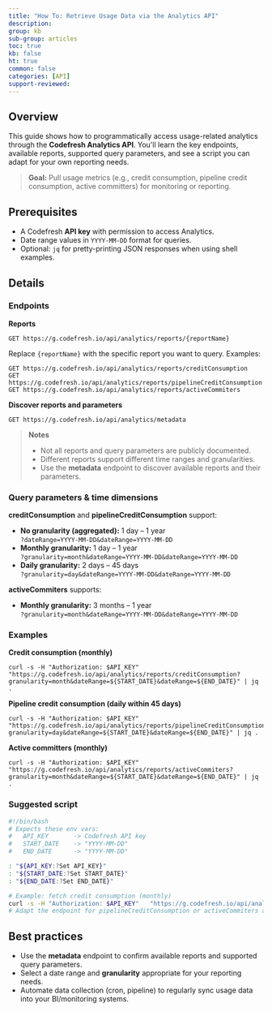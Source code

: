 ```yaml
---
title: "How To: Retrieve Usage Data via the Analytics API"
description: 
group: kb
sub-group: articles
toc: true
kb: false
ht: true
common: false
categories: [API]
support-reviewed:
---
```


## Overview

This guide shows how to programmatically access usage-related analytics through the **Codefresh Analytics API**. You'll learn the key endpoints, available reports, supported query parameters, and see a script you can adapt for your own reporting needs.  

> **Goal:** Pull usage metrics (e.g., credit consumption, pipeline credit consumption, active committers) for monitoring or reporting.

## Prerequisites

- A Codefresh **API key** with permission to access Analytics.
- Date range values in `YYYY-MM-DD` format for queries.
- Optional: `jq` for pretty-printing JSON responses when using shell examples.

## Details

### Endpoints

**Reports**
```
GET https://g.codefresh.io/api/analytics/reports/{reportName}
```
Replace `{reportName}` with the specific report you want to query. Examples:
```
GET https://g.codefresh.io/api/analytics/reports/creditConsumption
GET https://g.codefresh.io/api/analytics/reports/pipelineCreditConsumption
GET https://g.codefresh.io/api/analytics/reports/activeCommiters
```

**Discover reports and parameters**
```
GET https://g.codefresh.io/api/analytics/metadata
```

> **Notes**
> - Not all reports and query parameters are publicly documented.
> - Different reports support different time ranges and granularities.
> - Use the **metadata** endpoint to discover available reports and their parameters.

### Query parameters & time dimensions

**creditConsumption** and **pipelineCreditConsumption** support:  
- **No granularity (aggregated):** 1 day – 1 year  
  `?dateRange=YYYY-MM-DD&dateRange=YYYY-MM-DD`  
- **Monthly granularity:** 1 day – 1 year  
  `?granularity=month&dateRange=YYYY-MM-DD&dateRange=YYYY-MM-DD`  
- **Daily granularity:** 2 days – 45 days  
  `?granularity=day&dateRange=YYYY-MM-DD&dateRange=YYYY-MM-DD`  

**activeCommiters** supports:  
- **Monthly granularity:** 3 months – 1 year  
  `?granularity=month&dateRange=YYYY-MM-DD&dateRange=YYYY-MM-DD`

### Examples

**Credit consumption (monthly)**
```
curl -s -H "Authorization: $API_KEY" "https://g.codefresh.io/api/analytics/reports/creditConsumption?granularity=month&dateRange=${START_DATE}&dateRange=${END_DATE}" | jq .
```

**Pipeline credit consumption (daily within 45 days)**
```
curl -s -H "Authorization: $API_KEY" "https://g.codefresh.io/api/analytics/reports/pipelineCreditConsumption?granularity=day&dateRange=${START_DATE}&dateRange=${END_DATE}" | jq .
```

**Active committers (monthly)**
```
curl -s -H "Authorization: $API_KEY" "https://g.codefresh.io/api/analytics/reports/activeCommiters?granularity=month&dateRange=${START_DATE}&dateRange=${END_DATE}" | jq .
```

### Suggested script

```bash
#!/bin/bash
# Expects these env vars:
#   API_KEY       -> Codefresh API key
#   START_DATE    -> "YYYY-MM-DD"
#   END_DATE      -> "YYYY-MM-DD"

: "${API_KEY:?Set API_KEY}"
: "${START_DATE:?Set START_DATE}"
: "${END_DATE:?Set END_DATE}"

# Example: fetch credit consumption (monthly)
curl -s -H "Authorization: $API_KEY"   "https://g.codefresh.io/api/analytics/reports/creditConsumption?granularity=month&dateRange=${START_DATE}&dateRange=${END_DATE}"   | jq .
# Adapt the endpoint for pipelineCreditConsumption or activeCommiters as needed.
```

## Best practices

- Use the **metadata** endpoint to confirm available reports and supported query parameters.
- Select a date range and **granularity** appropriate for your reporting needs.
- Automate data collection (cron, pipeline) to regularly sync usage data into your BI/monitoring systems.
